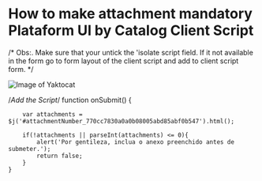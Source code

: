 # How to make attachment mandatory Plataform UI by Catalog Client Script

/*
Obs:.
Make sure that your untick the 'isolate script field. If it not available in the form go to form layout of the 
client script and add to client script form.
*/

![Image of Yaktocat](https://community.servicenow.com/e8db84bc1b230014fff162c4bd4bcb1a.iix)

/*Add the Script*/
	function onSubmit() {
	
		var attachments = $j('#attachmentNumber_770cc7830a0a0b08005abd85abf0b547').html();

		if(!attachments || parseInt(attachments) <= 0){
			alert('Por gentileza, inclua o anexo preenchido antes de submeter.');
			return false;
		}
	}

